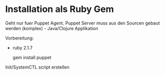 # Installation als Ruby Gem

Geht nur fuer Puppet Agent.
Puppet Server muss aus den Sourcen gebaut werden (komplex) - Java/Clojure Applikation

Vorbereitung:

- ruby 2.1.7

    gem install puppet

Init/SystemCTL script erstellen

